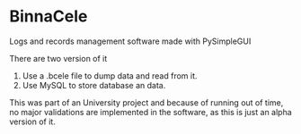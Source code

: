 # BinnaCele
Logs and records management software made with PySimpleGUI

There are two version of it

1. Use a .bcele file to dump data and read from it.
2. Use MySQL to store database an data.

This was part of an University project and because of running out of time, no major validations are implemented in the software, as this is just an alpha version of it.
